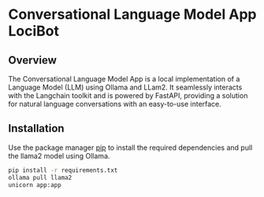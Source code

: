 # Conversational Language Model App LociBot

## Overview

The Conversational Language Model App is a local implementation of a Language Model (LLM) using Ollama and LLam2. It seamlessly interacts with the Langchain toolkit and is powered by FastAPI, providing a solution for natural language conversations with an easy-to-use interface.

## Installation

Use the package manager [pip](https://pip.pypa.io/en/stable/) to install the required dependencies and pull the llama2 model using Ollama.

```bash
pip install -r requirements.txt
ollama pull llama2
unicorn app:app


